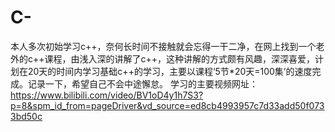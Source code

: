 # C-
本人多次初始学习c++，奈何长时间不接触就会忘得一干二净，在网上找到一个老外的c++课程，由浅入深的讲解了c++，这种讲解的方式颇有风趣，深深喜爱，计划在20天的时间内学习基础c++的学习，主要以课程‘5节*20天=100集’的速度完成。记录一下，希望自己不会中途懈怠。
学习的主要视频网址：https://www.bilibili.com/video/BV1oD4y1h7S3?p=8&spm_id_from=pageDriver&vd_source=ed8cb4993957c7d33add50f0733bd50c

